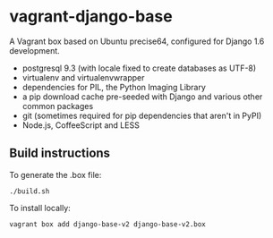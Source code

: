 vagrant-django-base
===================

A Vagrant box based on Ubuntu precise64, configured for Django 1.6 development.

* postgresql 9.3 (with locale fixed to create databases as UTF-8)
* virtualenv and virtualenvwrapper
* dependencies for PIL, the Python Imaging Library
* a pip download cache pre-seeded with Django and various other common packages
* git (sometimes required for pip dependencies that aren't in PyPI)
* Node.js, CoffeeScript and LESS

Build instructions
------------------
To generate the .box file:

    ./build.sh

To install locally:

    vagrant box add django-base-v2 django-base-v2.box
